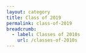 ```yaml
---
layout: category
title: Class of 2019
permalink: class-of-2019
breadcrumb:
  - label: Classes of 2010s
    url: /classes-of-2010s
---
```

